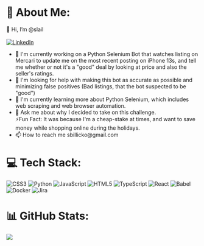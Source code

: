 <!---
slail/slail is a ✨ special ✨ repository because its `README.md` (this file) appears on your GitHub profile.
You can click the Preview link to take a look at your changes.
--->
# 💫 About Me:
👋 Hi, I’m @slail <br><br>
[![LinkedIn](https://img.shields.io/badge/LinkedIn-%230077B5.svg?logo=linkedin&logoColor=white)](https://linkedin.com/in/slail) 

<ul>
  <li> 👀 I'm currently working on a Python Selenium Bot that watches listing on Mercari to update me on the most recent posting on iPhone 13s, and tell me whether or not it's a "good" deal by looking at price and also the seller's ratings.</li>
   <li>🤝 I'm looking for help with making this bot as accurate as possible and minimizing false positives (Bad listings, that the bot suspected to be "good")</li>
  <li>🌱 I'm currently learning more about Python Selenium, which includes web scraping and web browser automation.</li>
  <li>💬 Ask me about why I decided to take on this challenge.<br>⚡Fun Fact: It was because I'm a cheap-stake at times, and want to save money while shopping online during the holidays. </li>
  <li> 📫 How to reach me sbillicko@gmail.com </li>
</ul>
 
<!-- ## 🌐 Socials: -->

# 💻 Tech Stack:
![CSS3](https://img.shields.io/badge/css3-%231572B6.svg?style=for-the-badge&logo=css3&logoColor=white) ![Python](https://img.shields.io/badge/python-3670A0?style=for-the-badge&logo=python&logoColor=ffdd54) ![JavaScript](https://img.shields.io/badge/javascript-%23323330.svg?style=for-the-badge&logo=javascript&logoColor=%23F7DF1E) ![HTML5](https://img.shields.io/badge/html5-%23E34F26.svg?style=for-the-badge&logo=html5&logoColor=white) ![TypeScript](https://img.shields.io/badge/typescript-%23007ACC.svg?style=for-the-badge&logo=typescript&logoColor=white) ![React](https://img.shields.io/badge/react-%2320232a.svg?style=for-the-badge&logo=react&logoColor=%2361DAFB) ![Babel](https://img.shields.io/badge/Babel-F9DC3e?style=for-the-badge&logo=babel&logoColor=black) ![Docker](https://img.shields.io/badge/docker-%230db7ed.svg?style=for-the-badge&logo=docker&logoColor=white) ![Jira](https://img.shields.io/badge/jira-%230A0FFF.svg?style=for-the-badge&logo=jira&logoColor=white)
# 📊 GitHub Stats:
![](https://github-readme-stats.vercel.app/api/top-langs/?username=slail&theme=calm&hide_border=false&include_all_commits=true&count_private=true&layout=compact)

<!-- Proudly created with GPRM ( https://gprm.itsvg.in ) -->
